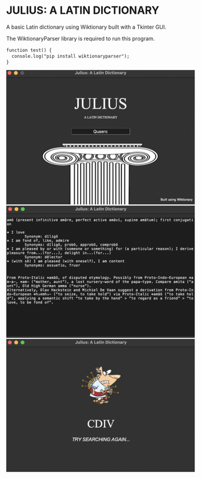 # JULIUS: A LATIN DICTIONARY
A basic Latin dictionary using Wiktionary built with a Tkinter GUI.

The WiktionaryParser library is required to run this program.

```
function test() {
  console.log("pip install wiktionaryparser");
}
```

![Julius](example-imgs/julius_main.png)
![Julius_Dict](example-imgs/julius_dict.png)
![Julius_Erorr](example-imgs/julius_error.png)
